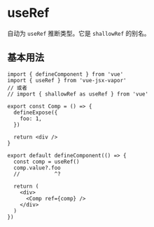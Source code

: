 # useRef

自动为 `useRef` 推断类型。它是 `shallowRef` 的别名。

## 基本用法

```tsx twoslash
import { defineComponent } from 'vue'
import { useRef } from 'vue-jsx-vapor'
// 或者
// import { shallowRef as useRef } from 'vue'

export const Comp = () => {
  defineExpose({
    foo: 1,
  })

  return <div />
}

export default defineComponent(() => {
  const comp = useRef()
  comp.value?.foo
  //           ^?

  return (
    <div>
      <Comp ref={comp} />
    </div>
  )
})
```
